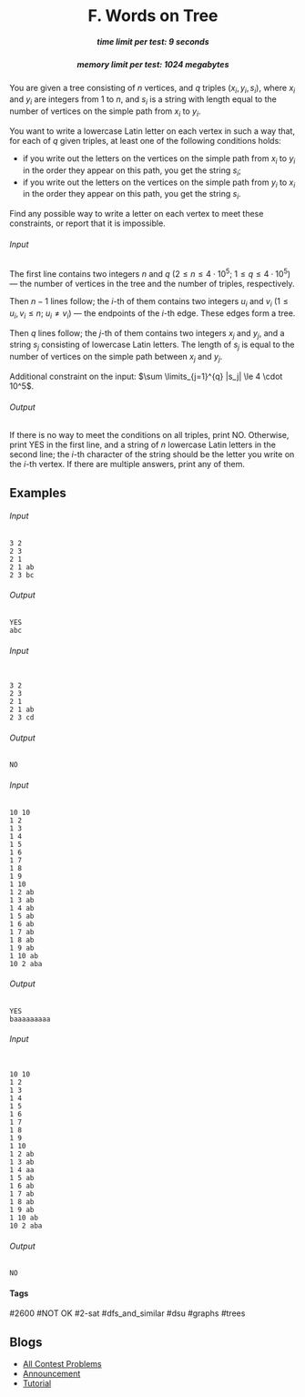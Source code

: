 <h1 style='text-align: center;'> F. Words on Tree</h1>

<h5 style='text-align: center;'>time limit per test: 9 seconds</h5>
<h5 style='text-align: center;'>memory limit per test: 1024 megabytes</h5>

You are given a tree consisting of $n$ vertices, and $q$ triples $(x_i, y_i, s_i)$, where $x_i$ and $y_i$ are integers from $1$ to $n$, and $s_i$ is a string with length equal to the number of vertices on the simple path from $x_i$ to $y_i$.

You want to write a lowercase Latin letter on each vertex in such a way that, for each of $q$ given triples, at least one of the following conditions holds:

* if you write out the letters on the vertices on the simple path from $x_i$ to $y_i$ in the order they appear on this path, you get the string $s_i$;
* if you write out the letters on the vertices on the simple path from $y_i$ to $x_i$ in the order they appear on this path, you get the string $s_i$.

Find any possible way to write a letter on each vertex to meet these constraints, or report that it is impossible.

###### Input

The first line contains two integers $n$ and $q$ ($2 \le n \le 4 \cdot 10^5$; $1 \le q \le 4 \cdot 10^5$) — the number of vertices in the tree and the number of triples, respectively.

Then $n - 1$ lines follow; the $i$-th of them contains two integers $u_i$ and $v_i$ ($1 \le u_i, v_i \le n$; $u_i \ne v_i$) — the endpoints of the $i$-th edge. These edges form a tree.

Then $q$ lines follow; the $j$-th of them contains two integers $x_j$ and $y_j$, and a string $s_j$ consisting of lowercase Latin letters. The length of $s_j$ is equal to the number of vertices on the simple path between $x_j$ and $y_j$.

Additional constraint on the input: $\sum \limits_{j=1}^{q} |s_j| \le 4 \cdot 10^5$.

###### Output

If there is no way to meet the conditions on all triples, print NO. Otherwise, print YES in the first line, and a string of $n$ lowercase Latin letters in the second line; the $i$-th character of the string should be the letter you write on the $i$-th vertex. If there are multiple answers, print any of them.

## Examples

###### Input


```text
3 2
2 3
2 1
2 1 ab
2 3 bc
```
###### Output


```text
YES
abc
```
###### Input

```text

3 2
2 3
2 1
2 1 ab
2 3 cd

```
###### Output


```text
NO
```
###### Input


```text
10 10
1 2
1 3
1 4
1 5
1 6
1 7
1 8
1 9
1 10
1 2 ab
1 3 ab
1 4 ab
1 5 ab
1 6 ab
1 7 ab
1 8 ab
1 9 ab
1 10 ab
10 2 aba
```
###### Output


```text
YES
baaaaaaaaa
```
###### Input

```text

10 10
1 2
1 3
1 4
1 5
1 6
1 7
1 8
1 9
1 10
1 2 ab
1 3 ab
1 4 aa
1 5 ab
1 6 ab
1 7 ab
1 8 ab
1 9 ab
1 10 ab
10 2 aba

```
###### Output


```text
NO
```


#### Tags 

#2600 #NOT OK #2-sat #dfs_and_similar #dsu #graphs #trees 

## Blogs
- [All Contest Problems](../Educational_Codeforces_Round_125_(Rated_for_Div._2).md)
- [Announcement](../blogs/Announcement.md)
- [Tutorial](../blogs/Tutorial.md)
